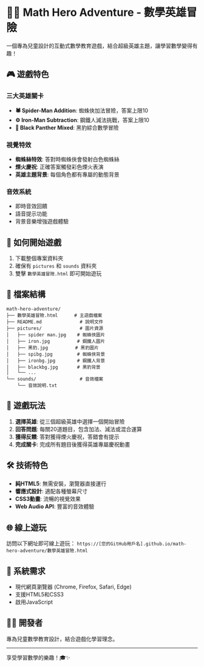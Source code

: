 # 🦸‍♂️ Math Hero Adventure - 數學英雄冒險

一個專為兒童設計的互動式數學教育遊戲，結合超級英雄主題，讓學習數學變得有趣！

## 🎮 遊戲特色

### 三大英雄關卡
- **🕷️ Spider-Man Addition**: 蜘蛛俠加法冒險，答案上限10
- **⚙️ Iron-Man Subtraction**: 鋼鐵人減法挑戰，答案上限10  
- **🐾 Black Panther Mixed**: 黑豹綜合數學冒險

### 視覺特效
- **蜘蛛絲特效**: 答對時蜘蛛俠會發射白色蜘蛛絲
- **煙火慶祝**: 正確答案觸發彩色煙火表演
- **英雄主題背景**: 每個角色都有專屬的動態背景

### 音效系統
- 即時音效回饋
- 語音提示功能
- 背景音樂增強遊戲體驗

## 🚀 如何開始遊戲

1. 下載整個專案資料夾
2. 確保有 `pictures` 和 `sounds` 資料夾
3. 雙擊 `數學英雄冒險.html` 即可開始遊玩

## 📁 檔案結構

```
math-hero-adventure/
├── 數學英雄冒險.html      # 主遊戲檔案
├── README.md              # 說明文件
├── pictures/              # 圖片資源
│   ├── spider man.jpg    # 蜘蛛俠圖片
│   ├── iron.jpg          # 鋼鐵人圖片
│   ├── 黑豹.jpg          # 黑豹圖片
│   ├── spibg.jpg         # 蜘蛛俠背景
│   ├── ironbg.jpg        # 鋼鐵人背景
│   ├── blackbg.jpg       # 黑豹背景
│   └── ...
└── sounds/                # 音效檔案
    └── 音效說明.txt
```

## 🎯 遊戲玩法

1. **選擇英雄**: 從三個超級英雄中選擇一個開始冒險
2. **回答問題**: 每關20道題目，包含加法、減法或混合運算
3. **獲得反饋**: 答對獲得煙火慶祝，答錯會有提示
4. **完成關卡**: 完成所有題目後獲得英雄專屬慶祝動畫

## 🛠️ 技術特色

- **純HTML5**: 無需安裝，瀏覽器直接運行
- **響應式設計**: 適配各種螢幕尺寸
- **CSS3動畫**: 流暢的視覺效果
- **Web Audio API**: 豐富的音效體驗

## 🌐 線上遊玩

訪問以下網址即可線上遊玩：
`https://[您的GitHub用戶名].github.io/math-hero-adventure/數學英雄冒險.html`

## 📱 系統需求

- 現代網頁瀏覽器 (Chrome, Firefox, Safari, Edge)
- 支援HTML5和CSS3
- 啟用JavaScript

## 👨‍💻 開發者

專為兒童數學教育設計，結合遊戲化學習理念。

---

享受學習數學的樂趣！🎓✨
